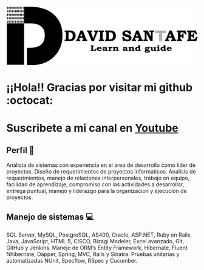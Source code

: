 ![David Santafe](https://raw.githubusercontent.com/dsantafe/dsantafe/master/my-web-resources/logo-2020/black/Logo.png?raw=true)

# ¡¡Hola!! Gracias por visitar mi github :octocat:
# Suscribete a mi canal en [Youtube](https://www.youtube.com/channel/UC1l2rj7swb-gxDZnA3GxJag/videos/)

## Perfil :necktie:
Analista de sistemas con experiencia en el area de desarrollo como lider de proyectos. Diseño de requerimientos de proyectos informaticos.  Analisis de requerimientos, manejo de relaciones interpersonales, trabajo en equipo, facilidad de aprendizaje, compromiso con las actividades a desarrollar, entrega puntual, manejo y liderazgo para la organizacion y ejecución de proyectos. 

## Manejo de sistemas :computer:
SQL Server, MySQL, PostgreSQL, AS400, Oracle, ASP.NET, Ruby on Rails, Java, JavaScript, HTML 5, CISCO, Bizagi Modeler, Excel avanzado, Git, GitHub y Jenkins. Manejo de ORM’s Entity Framework, Hibernate, Fluent Nhibernate, Dapper, Spring, MVC, Rails y Sinatra. Pruebas unitarias y automatizadas NUnit, Specflow, RSpec y Cucumber. 
